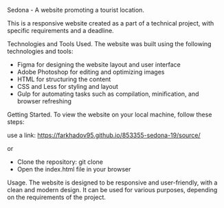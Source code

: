 Sedona - A website promoting a tourist location.

This is a responsive website created as a part of a technical project, with specific requirements and a deadline.

Technologies and Tools Used.
The website was built using the following technologies and tools:

* Figma for designing the website layout and user interface
* Adobe Photoshop for editing and optimizing images
* HTML for structuring the content
* CSS and Less for styling and layout
* Gulp for automating tasks such as compilation, minification, and browser refreshing

Getting Started.
To view the website on your local machine, follow these steps:

use a link: https://farkhadov95.github.io/853355-sedona-19/source/

or

* Clone the repository: git clone <repository-url>
* Open the index.html file in your browser
  
Usage.
The website is designed to be responsive and user-friendly, with a clean and modern design. It can be used for various purposes, depending on the requirements of the project.
